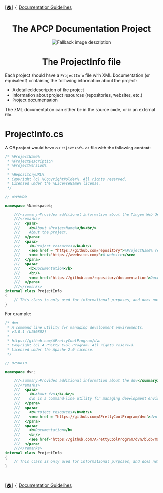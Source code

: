 <!-- u250825 -->

[[🏠︎](../README.md)] ❬ [Documentation Guidelines](README.md)

<div align="center">

# The APCP Documentation Project

  <picture>
    <source media="(prefers-color-scheme: dark)" srcset="../../.github/img/logo/apcp-logo-dark-256x256.png">
    <source media="(prefers-color-scheme: light)" srcset="../../.github/img/logo/apcp-logo-light-256x256.png">
    <img alt="Fallback image description" src="../../.github/logo/apcp-logo-light-256x256.png">
  </picture>

# The ProjectInfo file

</div>

Each project should have a `ProjectInfo` file with XML Documentation (or equivalent) containing the following information about the project:

* A detailed description of the project
* Information about project resources (repositories, websites, etc.)
* Project documentation

The XML documentation can either be in the source code, or in an external file.

# ProjectInfo.cs

A C# project would have a `ProjectInfo.cs` file with the following content:

```csharp
/* %ProjectName%
 * %ProjectDescription
 * %ProjectVersion%
 *
 * %RepositoryURL%
 * Copyright (c) %CopyrightHolder%. All rights reserved.
 * Licensed under the %LicenseName% license.
 */

// uYYMMDD

namespace %Namespace%;

    ///<summary>Provides additional information about the Tingen Web Service.</summary>
    ///<remarks>
    ///  <para>
    ///    <b>About %ProjectName%</b><br/>
    ///    About the project.
    ///  </para>
    ///  <para>
    ///    <b>Project resources</b><br/>
    ///    <see href = "https://github.com/repository">%ProjectName% repository</see><br/>
    ///    <see href="https://awebsite.com/">A website</see>
    ///  </para>
    ///  <para>
    ///    <b>Documentation</b>
    ///    <br/>
    ///    <see href="https://github.com/repository/documentation">Documentation</see>
    ///  </para>
    ///</remarks>
internal class ProjectInfo
{
    // This class is only used for informational purposes, and does not contain executable code.
}
```

For example:

```csharp
/* dvn
 * A command line utility for managing development environments.
 * v1.0.1 (b250802)
 *
 * https://github.com/APrettyCoolProgram/dvn
 * Copyright (c) A Pretty Cool Program. All rights reserved.
 * Licensed under the Apache 2.0 license.
 */

// u250810

namespace dvn;

    ///<summary>Provides additional information about the dnv</summary>
    ///<remarks>
    ///  <para>
    ///    <b>About dvn</b><br/>
    ///    dvn is a command-line utility for managing development environments.
    ///  </para>
    ///  <para>
    ///    <b>Project resources</b><br/>
    ///    <see href = "https://github.com/APrettyCoolProgram/dvn">dvn repostitory</see><br/>
    ///  </para>
    ///  <para>
    ///    <b>Documentation</b>
    ///    <br/>
    ///    <see href="https://github.com/APrettyCoolProgram/dvn/blob/main/README.md">dvn documentation</see>
    ///  </para>
    ///</remarks>
internal class ProjectInfo
{
    // This class is only used for informational purposes, and does not contain executable code.
}
```

<br>

[[🏠︎](../README.md)] ❬ [Documentation Guidelines](README.md)

